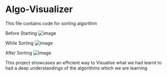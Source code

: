 # Algo-Visualizer
This file contains code for sorting algorithm

Before Starting
![image](https://github.com/user-attachments/assets/273cf73a-0237-4a62-8313-2532f6ce4c3e)

While Sorting
![image](https://github.com/user-attachments/assets/3dadeaec-dcb1-4797-b846-55111a52af2f)

After Sorting
![image](https://github.com/user-attachments/assets/148c1a1e-1c0f-49f3-bb8a-21c53d0ad552)

This project showcases an efficient way to Visualise what we had learnt to had a deep understandings of the algorithms which we are learning



